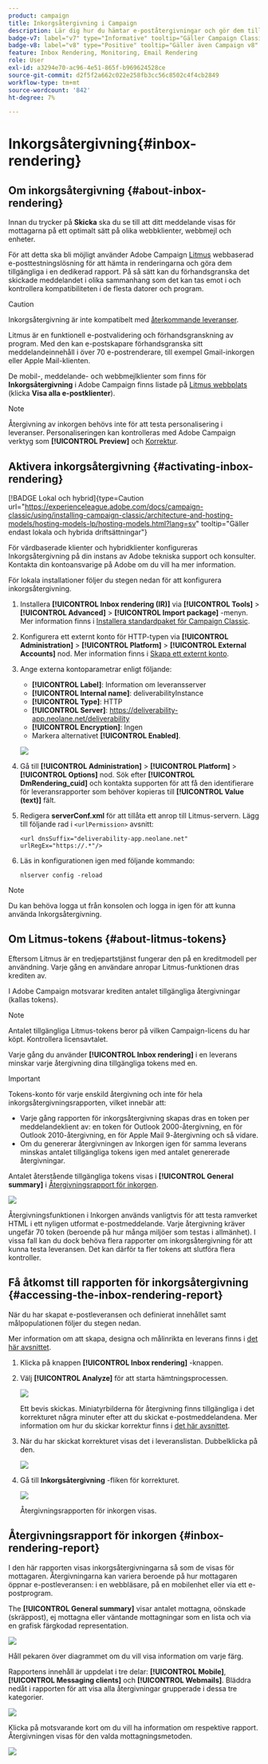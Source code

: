 ```yaml
---
product: campaign
title: Inkorgsåtergivning i Campaign
description: Lär dig hur du hämtar e-poståtergivningar och gör dem tillgängliga i en dedikerad rapport
badge-v7: label="v7" type="Informative" tooltip="Gäller Campaign Classic v7"
badge-v8: label="v8" type="Positive" tooltip="Gäller även Campaign v8"
feature: Inbox Rendering, Monitoring, Email Rendering
role: User
exl-id: a3294e70-ac96-4e51-865f-b969624528ce
source-git-commit: d2f5f2a662c022e258fb3cc56c8502c4f4cb2849
workflow-type: tm+mt
source-wordcount: '842'
ht-degree: 7%

---
```


# Inkorgsåtergivning{#inbox-rendering}

## Om inkorgsåtergivning {#about-inbox-rendering}

Innan du trycker på **Skicka** ska du se till att ditt meddelande visas för mottagarna på ett optimalt sätt på olika webbklienter, webbmejl och enheter.

För att detta ska bli möjligt använder Adobe Campaign [Litmus](https://litmus.com/email-testing) webbaserad e-posttestningslösning för att hämta in renderingarna och göra dem tillgängliga i en dedikerad rapport. På så sätt kan du förhandsgranska det skickade meddelandet i olika sammanhang som det kan tas emot i och kontrollera kompatibiliteten i de flesta datorer och program.

>[!CAUTION]
>Inkorgsåtergivning är inte kompatibelt med [återkommande leveranser](communication-channels.md#recurring-delivery).
>

Litmus är en funktionell e-postvalidering och förhandsgranskning av program. Med den kan e-postskapare förhandsgranska sitt meddelandeinnehåll i över 70 e-postrenderare, till exempel Gmail-inkorgen eller Apple Mail-klienten.

De mobil-, meddelande- och webbmejlklienter som finns för **Inkorgsåtergivning** i Adobe Campaign finns listade på [Litmus webbplats](https://litmus.com/email-testing) (klicka **Visa alla e-postklienter**).

>[!NOTE]
>
>Återgivning av inkorgen behövs inte för att testa personalisering i leveranser. Personaliseringen kan kontrolleras med Adobe Campaign verktyg som **[!UICONTROL Preview]** och [Korrektur](steps-validating-the-delivery.md#sending-a-proof).

## Aktivera inkorgsåtergivning {#activating-inbox-rendering}

[!BADGE Lokal och hybrid]{type=Caution url="https://experienceleague.adobe.com/docs/campaign-classic/using/installing-campaign-classic/architecture-and-hosting-models/hosting-models-lp/hosting-models.html?lang=sv" tooltip="Gäller endast lokala och hybrida driftsättningar"}

För värdbaserade klienter och hybridklienter konfigureras Inkorgsåtergivning på din instans av Adobe tekniska support och konsulter. Kontakta din kontoansvarige på Adobe om du vill ha mer information.

För lokala installationer följer du stegen nedan för att konfigurera inkorgsåtergivning.

1. Installera **[!UICONTROL Inbox rendering (IR)]** via **[!UICONTROL Tools]** > **[!UICONTROL Advanced]** > **[!UICONTROL Import package]** -menyn. Mer information finns i [Installera standardpaket för Campaign Classic](../../installation/using/installing-campaign-standard-packages.md).
1. Konfigurera ett externt konto för HTTP-typen via **[!UICONTROL Administration]** > **[!UICONTROL Platform]** > **[!UICONTROL External Accounts]** nod. Mer information finns i [Skapa ett externt konto](../../installation/using/external-accounts.md#creating-an-external-account).
1. Ange externa kontoparametrar enligt följande:
   * **[!UICONTROL Label]**: Information om leveransserver
   * **[!UICONTROL Internal name]**: deliverabilityInstance
   * **[!UICONTROL Type]**: HTTP
   * **[!UICONTROL Server]**: https://deliverability-app.neolane.net/deliverability
   * **[!UICONTROL Encryption]**: Ingen
   * Markera alternativet **[!UICONTROL Enabled]**.

   ![](assets/s_tn_inbox_rendering_external-account.png)

1. Gå till **[!UICONTROL Administration]** > **[!UICONTROL Platform]** > **[!UICONTROL Options]** nod. Sök efter **[!UICONTROL DmRendering_cuid]** och kontakta supporten för att få den identifierare för leveransrapporter som behöver kopieras till **[!UICONTROL Value (text)]** fält.
1. Redigera **serverConf.xml** för att tillåta ett anrop till Litmus-servern. Lägg till följande rad i `<urlPermission>` avsnitt:

   ```
   <url dnsSuffix="deliverability-app.neolane.net" urlRegEx="https://.*"/>
   ```

1. Läs in konfigurationen igen med följande kommando:

   ```
   nlserver config -reload
   ```

>[!NOTE]
>
>Du kan behöva logga ut från konsolen och logga in igen för att kunna använda Inkorgsåtergivning.

## Om Litmus-tokens {#about-litmus-tokens}

Eftersom Litmus är en tredjepartstjänst fungerar den på en kreditmodell per användning. Varje gång en användare anropar Litmus-funktionen dras krediten av.

I Adobe Campaign motsvarar krediten antalet tillgängliga återgivningar (kallas tokens).

>[!NOTE]
>
>Antalet tillgängliga Litmus-tokens beror på vilken Campaign-licens du har köpt. Kontrollera licensavtalet.

Varje gång du använder **[!UICONTROL Inbox rendering]** i en leverans minskar varje återgivning dina tillgängliga tokens med en.

>[!IMPORTANT]
>
>Tokens-konto för varje enskild återgivning och inte för hela inkorgsåtergivningsrapporten, vilket innebär att:
>
>* Varje gång rapporten för inkorgsåtergivning skapas dras en token per meddelandeklient av: en token för Outlook 2000-återgivning, en för Outlook 2010-återgivning, en för Apple Mail 9-återgivning och så vidare.
>* Om du genererar återgivningen av Inkorgen igen för samma leverans minskas antalet tillgängliga tokens igen med antalet genererade återgivningar.
>

Antalet återstående tillgängliga tokens visas i **[!UICONTROL General summary]** i [Återgivningsrapport för inkorgen](#inbox-rendering-report).

![](assets/s_tn_inbox_rendering_tokens.png)

Återgivningsfunktionen i Inkorgen används vanligtvis för att testa ramverket HTML i ett nyligen utformat e-postmeddelande. Varje återgivning kräver ungefär 70 token (beroende på hur många miljöer som testas i allmänhet). I vissa fall kan du dock behöva flera rapporter om inkorgsåtergivning för att kunna testa leveransen. Det kan därför ta fler tokens att slutföra flera kontroller.

## Få åtkomst till rapporten för inkorgsåtergivning {#accessing-the-inbox-rendering-report}

När du har skapat e-postleveransen och definierat innehållet samt målpopulationen följer du stegen nedan.

Mer information om att skapa, designa och målinrikta en leverans finns i [det här avsnittet](about-email-channel.md).

1. Klicka på knappen **[!UICONTROL Inbox rendering]** -knappen.
1. Välj **[!UICONTROL Analyze]** för att starta hämtningsprocessen.

   ![](assets/s_tn_inbox_rendering_button.png)

   Ett bevis skickas. Miniatyrbilderna för återgivning finns tillgängliga i det korrekturet några minuter efter att du skickat e-postmeddelandena. Mer information om hur du skickar korrektur finns i [det här avsnittet](steps-validating-the-delivery.md#sending-a-proof).

1. När du har skickat korrekturet visas det i leveranslistan. Dubbelklicka på den.

   ![](assets/s_tn_inbox_rendering_delivery_list.png)

1. Gå till **Inkorgsåtergivning** -fliken för korrekturet.

   ![](assets/s_tn_inbox_rendering_tab.png)

   Återgivningsrapporten för inkorgen visas.

## Återgivningsrapport för inkorgen {#inbox-rendering-report}

I den här rapporten visas inkorgsåtergivningarna så som de visas för mottagaren. Återgivningarna kan variera beroende på hur mottagaren öppnar e-postleveransen: i en webbläsare, på en mobilenhet eller via ett e-postprogram.

The **[!UICONTROL General summary]** visar antalet mottagna, oönskade (skräppost), ej mottagna eller väntande mottagningar som en lista och via en grafisk färgkodad representation.

![](assets/s_tn_inbox_rendering_summary.png)

Håll pekaren över diagrammet om du vill visa information om varje färg.

Rapportens innehåll är uppdelat i tre delar: **[!UICONTROL Mobile]**, **[!UICONTROL Messaging clients]** och **[!UICONTROL Webmails]**. Bläddra nedåt i rapporten för att visa alla återgivningar grupperade i dessa tre kategorier.

![](assets/s_tn_inbox_rendering_report.png)

Klicka på motsvarande kort om du vill ha information om respektive rapport. Återgivningen visas för den valda mottagningsmetoden.

![](assets/s_tn_inbox_rendering_example.png)
